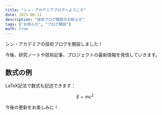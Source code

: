 ```yaml
---
title: "シン・アカデミアブログへようこそ"
date: 2025-06-11
description: "技術ブログ開設のお知らせ"
tags: ["お知らせ", "ブログ開設"]
math: true
---
```


シン・アカデミアの技術ブログを開設しました！

今後、研究ノートや技術記事、プロジェクトの最新情報を発信していきます。

## 数式の例

LaTeX記法で数式も記述できます：

$$
E = mc^2
$$

今後の更新をお楽しみに！
